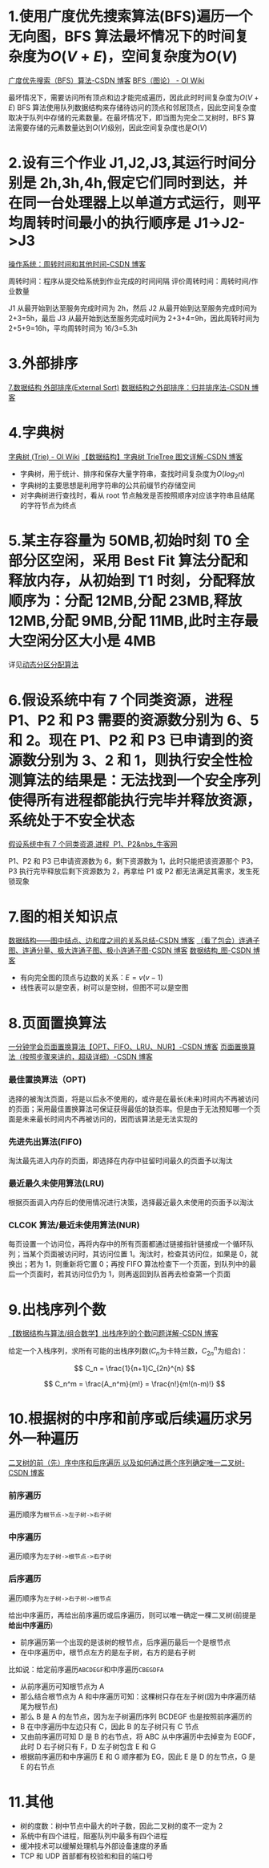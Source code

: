 # 1.使用广度优先搜索算法(BFS)遍历一个无向图，BFS 算法最坏情况下的时间复杂度为$O(V+E)$，空间复杂度为$O(V)$

[广度优先搜索（BFS）算法-CSDN 博客](https://blog.csdn.net/beenles/article/details/130729968)
[BFS（图论） - OI Wiki](https://oi-wiki.org/graph/bfs/)

最坏情况下，需要访问所有顶点和边才能完成遍历，因此此时时间复杂度为$O(V+E)$
BFS 算法使用队列数据结构来存储待访问的顶点和邻居顶点，因此空间复杂度取决于队列中存储的元素数量。在最坏情况下，即当图为完全二叉树时，BFS 算法需要存储的元素数量达到$O(V)$级别，因此空间复杂度也是$O(V)$

# 2.设有三个作业 J1,J2,J3,其运行时间分别是 2h,3h,4h,假定它们同时到达，并在同一台处理器上以单道方式运行，则平均周转时间最小的执行顺序是 J1->J2->J3

[操作系统：周转时间和其他时间-CSDN 博客](https://blog.csdn.net/qq_42192693/article/details/103012606)

周转时间：程序从提交给系统到作业完成的时间间隔
评价周转时间：周转时间/作业数量

J1 从最开始到达至服务完成时间为 2h，然后 J2 从最开始到达至服务完成时间为 2+3=5h，最后 J3 从最开始到达至服务完成时间为 2+3+4=9h，因此周转时间为 2+5+9=16h，平均周转时间为 16/3=5.3h

# 3.外部排序

[7.数据结构 外部排序(External Sort)](https://zhuanlan.zhihu.com/p/582162747)
[数据结构之外部排序：归并排序法-CSDN 博客](https://blog.csdn.net/qq_41587740/article/details/104382587)

# 4.字典树

[字典树 (Trie) - OI Wiki](https://oi-wiki.org/string/trie/)
[【数据结构】字典树 TrieTree 图文详解-CSDN 博客](https://blog.csdn.net/qq_49688477/article/details/118879270)

- 字典树，用于统计、排序和保存大量字符串，查找时间复杂度为$O(log_2n)$
- 字典树的主要思想是利用字符串的公共前缀节约存储空间
- 对字典树进行查找时，看从 root 节点触发是否按照顺序对应该字符串且结尾的字符节点为终点

# 5.某主存容量为 50MB,初始时刻 T0 全部分区空闲，采用 Best Fit 算法分配和释放内存，从初始到 T1 时刻，分配释放顺序为：分配 12MB,分配 23MB,释放 12MB,分配 9MB,分配 11MB,此时主存最大空闲分区大小是 4MB

详见[动态分区分配算法](../知识学习/数据结构与算法/动态分区分配算法.md)

# 6.假设系统中有 7 个同类资源，进程 P1、P2 和 P3 需要的资源数分别为 6、5 和 2。现在 P1、P2 和 P3 已申请到的资源数分别为 3、2 和 1，则执行安全性检测算法的结果是：无法找到一个安全序列使得所有进程都能执行完毕并释放资源，系统处于不安全状态

[假设系统中有 7 个同类资源,进程  P1、P2&nbs\_牛客网](https://www.nowcoder.com/questionTerminal/f9fdf0f788214bd09e1ff2a10e8243ed?)

P1、P2 和 P3 已申请资源数为 6，剩下资源数为 1，此时只能把该资源那个 P3，P3 执行完毕释放后剩下资源数为 2，再拿给 P1 或 P2 都无法满足其需求，发生死锁现象

# 7.图的相关知识点

[数据结构——图中结点、边和度之间的关系总结-CSDN 博客](https://blog.csdn.net/weixin_46072314/article/details/115031849)
[（看了包会）连通子图、连通分量、极大连通子图、极小连通子图-CSDN 博客](https://blog.csdn.net/Mmyine/article/details/105066677)
[数据结构\_图-CSDN 博客](https://blog.csdn.net/light_2025/article/details/130217724)

- 有向完全图的顶点与边数的关系：$E=v(v-1)$
- 线性表可以是空表，树可以是空树，但图不可以是空图

# 8.页面置换算法

[一分钟学会页面置换算法【OPT、FIFO、LRU、NUR】-CSDN 博客](https://blog.csdn.net/qq_42257666/article/details/105125865)
[页面置换算法（按照步骤来讲的，超级详细）-CSDN 博客](https://blog.csdn.net/qq_43992949/article/details/110401080)

### 最佳置换算法（OPT)

选择的被淘汰页面，将是以后永不使用的，或许是在最长(未来)时间内不再被访问的页面；采用最佳置换算法可保证获得最低的缺页率。但是由于无法预知哪一个页面是未来最长时间内不再被访问的，因而该算法是无法实现的

### 先进先出算法(FIFO)

淘汰最先进入内存的页面，即选择在内存中驻留时间最久的页面予以淘汰

### 最近最久未使用算法(LRU)

根据页面调入内存后的使用情况进行决策，选择最近最久未使用的页面予以淘汰

### CLCOK 算法/最近未使用算法(NUR)

每页设置一个访问位，再将内存中的所有页面都通过链接指针链接成一个循环队列；当某个页面被访问时，其访问位置 1。淘汰时，检查其访问位，如果是 0，就换出；若为 1，则重新将它置 0；再按 FIFO 算法检查下一个页面，到队列中的最后一个页面时，若其访问位仍为 1，则再返回到队首再去检查第一个页面

# 9.出栈序列个数

[【数据结构与算法/组合数学】出栈序列的个数问题详解-CSDN 博客](https://blog.csdn.net/qaqwqaqwq/article/details/123522307)

给定一个入栈序列，求所有可能的出栈序列数($C_n$为卡特兰数，$C_{2n}^{n}$为组合)：

$$
C_n = \frac{1}{n+1}C_{2n}^{n}
$$

$$
C_n^m = \frac{A_n^m}{m!} = \frac{n!}{m!(n-m)!}
$$

# 10.根据树的中序和前序或后续遍历求另外一种遍历

[二叉树的前（先）序中序和后序遍历 以及如何通过两个序列确定唯一二叉树-CSDN 博客](https://blog.csdn.net/qunqunstyle99/article/details/87906199)

### 前序遍历

遍历顺序为`根节点->左子树->右子树`

### 中序遍历

遍历顺序为`左子树->根节点->右子树`

### 后序遍历

遍历顺序为`左子树->右子树->根节点`

给出中序遍历，再给出前序遍历或后序遍历，则可以唯一确定一棵二叉树(前提是**给出中序遍历**)

- 前序遍历第一个出现的是该树的根节点，后序遍历最后一个是根节点
- 在中序遍历中，根节点左方的是左子树，右方的是右子树

比如说：给定前序遍历`ABCDEGF`和中序遍历`CBEGDFA`

- 从前序遍历可知根节点为 A
- 那么结合根节点为 A 和中序遍历可知：这棵树只存在左子树(因为中序遍历结尾为根节点)
- 那么 B 是 A 的左节点，因为左子树遍历序列 BCDEGF 也是按照前序遍历的
- B 在中序遍历中左边只有 C，因此 B 的左子树只有 C 节点
- 又由前序遍历可知 D 是 B 的右节点，将 ABC 从中序遍历中去掉变为 EGDF，此时 D 右子树只有 F，D 左子树包含 E 和 G
- 根据前序遍历和中序遍历 E 和 G 顺序都为 EG，因此 E 是 D 的左节点，G 是 E 的右节点

# 11.其他

- 树的度数：树中节点中最大的叶子数，因此二叉树的度不一定为 2
- 系统中有四个进程，阻塞队列中最多有四个进程
- 缓冲技术可以缓解处理机与外部设备速度的矛盾
- TCP 和 UDP 首部都有校验和和目的端口号
